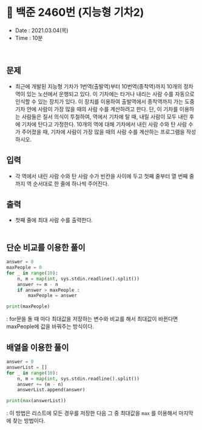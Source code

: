 # 🏁 백준 2460번 (지능형 기차2)
- Date : 2021.03.04(목)
- Time : 10분
<br>

## 문제

- 최근에 개발된 지능형 기차가 1번역(출발역)부터 10번역(종착역)까지 10개의 정차역이 있는 노선에서 운행되고 있다. 이 기차에는 타거나 내리는 사람 수를 자동으로 인식할 수 있는 장치가 있다. 이 장치를 이용하여 출발역에서 종착역까지 가는 도중 기차 안에 사람이 가장 많을 때의 사람 수를 계산하려고 한다. 단, 이 기차를 이용하는 사람들은 질서 의식이 투철하여, 역에서 기차에 탈 때, 내릴 사람이 모두 내린 후에 기차에 탄다고 가정한다. 10개의 역에 대해 기차에서 내린 사람 수와 탄 사람 수가 주어졌을 때, 기차에 사람이 가장 많을 때의 사람 수를 계산하는 프로그램을 작성하시오.


## 입력

- 각 역에서 내린 사람 수와 탄 사람 수가 빈칸을 사이에 두고 첫째 줄부터 열 번째 줄까지 역 순서대로 한 줄에 하나씩 주어진다. 

## 출력
- 첫째 줄에 최대 사람 수를 출력한다. 
<br><br>

## 단순 비교를 이용한 풀이
```python
answer = 0
maxPeople = 0
for _ in range(10):
    n, m = map(int, sys.stdin.readline().split())
    answer += m - n
    if answer > maxPeople :
        maxPeople = answer

print(maxPeople)
```
: for문을 돌 때 마다 최대값을 저장하는 변수와 비교를 해서 최대값이 바뀐다면 maxPeople에 값을 바꿔주는 방식이다.

## 배열을 이용한 풀이
```python
answer = 0
answerList = []
for _ in range(10):
    n, m = map(int, sys.stdin.readline().split())
    answer += (m - n)
    answerList.append(answer)

print(max(answerList))
```
: 이 방법은 리스트에 모든 경우를 저장한 다음 그 중 최대값을 ```max``` 를 이용해서 마지막에 찾는 방법이다.
